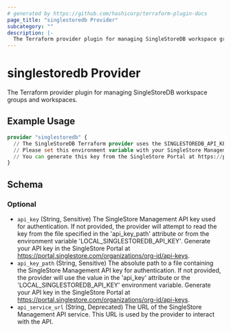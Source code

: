 ```yaml
---
# generated by https://github.com/hashicorp/terraform-plugin-docs
page_title: "singlestoredb Provider"
subcategory: ""
description: |-
  The Terraform provider plugin for managing SingleStoreDB workspace groups and workspaces.
---
```


# singlestoredb Provider

The Terraform provider plugin for managing SingleStoreDB workspace groups and workspaces.

## Example Usage

```terraform
provider "singlestoredb" {
  // The SingleStoreDB Terraform provider uses the SINGLESTOREDB_API_KEY environment variable for authentication. 
  // Please set this environment variable with your SingleStore Management API key.
  // You can generate this key from the SingleStore Portal at https://portal.singlestore.com/organizations/org-id/api-keys.
}
```

<!-- schema generated by tfplugindocs -->
## Schema

### Optional

- `api_key` (String, Sensitive) The SingleStore Management API key used for authentication. If not provided, the provider will attempt to read the key from the file specified in the 'api_key_path' attribute or from the environment variable 'LOCAL_SINGLESTOREDB_API_KEY'. Generate your API key in the SingleStore Portal at https://portal.singlestore.com/organizations/org-id/api-keys.
- `api_key_path` (String, Sensitive) The absolute path to a file containing the SingleStore Management API key for authentication. If not provided, the provider will use the value in the 'api_key' attribute or the 'LOCAL_SINGLESTOREDB_API_KEY' environment variable. Generate your API key in the SingleStore Portal at https://portal.singlestore.com/organizations/org-id/api-keys.
- `api_service_url` (String, Deprecated) The URL of the SingleStore Management API service. This URL is used by the provider to interact with the API.
